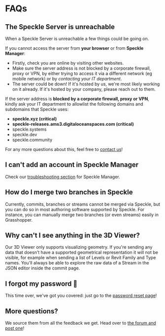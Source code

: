 # FAQs

## The Speckle Server is unreachable

When a Speckle Server is unreachable a few things could be going on.

If you cannot access the server from **your browser** or from **Speckle Manager**:

- Firstly, check you are online by visiting other websites.
- Make sure the server address is not blocked by a corporate firewall, proxy or VPN, by either trying to access it via a different network (eg mobile network) or by _contacting your IT department_.
- The server could be down! If it's hosted by us, we're most likely working on it already. If it's hosted by your company, please reach out to them.

If the server address is **blocked by a corporate firewall, proxy or VPN**, kindly ask your IT department to allowlist the following domains and subdomains that Speckle uses:

- **speckle.xyz (critical)**
- **speckle-releases.ams3.digitaloceanspaces.com (critical)**
- speckle.systems
- speckle.dev
- speckle.community

For any more questions about this, feel free to [contact us](https://speckle.systems/contact/)!

## I can't add an account in Speckle Manager

Check our [troubleshooting section](/user/manager.html#troubleshooting) for Speckle Manager.

## How do I merge two branches in Speckle

Currently, commits, branches or streams cannot be merged via Speckle, but you can do so in most authoring software supported by Speckle. For instance, you can manually merge two branches (or even streams) easily in Grasshopper.

## Why can't I see anything in the 3D Viewer?

Our 3D Viewer only supports visualizing geometry. If you're sending any data that doesn't have a supported geometrical representation it will not be visible, for example when sending a list of Levels or Revit Family and Type names. You'll always be able to explore the raw data of a Stream in the JSON editor inside the commit page.

## I forgot my password 🤔

This time over, we've got you covered: just go to the [password reset page](https://speckle.xyz/authn/resetpassword)!

## More questions?

We source them from all the feedback we get. Head over to [the forum and post one](https://speckle.community)!
